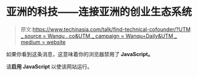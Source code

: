 # 亚洲的科技——连接亚洲的创业生态系统

> 原文:[https://www.techinasia.com/talk/find-technical-cofounder/?UTM _ source = Wanqu . co&UTM _ campaign = Wanqu+Daily&UTM _ medium = website](https://www.techinasia.com/talk/find-technical-cofounder/?utm_source=wanqu.co&utm_campaign=Wanqu+Daily&utm_medium=website)

<noscript><p>如果你看到这条消息，这意味着你的浏览器禁用了<strong> JavaScript。</strong></p><p>请<strong>启用 JavaScript </strong>以使该网站运行。</p></noscript>

<noscript><img alt="" src="../Images/fcbca633ae252a47df35045248f0c65e.png" data-original-src="https://px.ads.linkedin.com/collect/?pid=3514242&amp;fmt=gif"/></noscript>